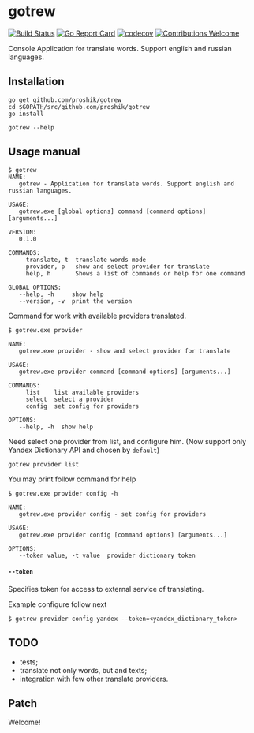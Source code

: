 # gotrew

[![Build Status](https://travis-ci.org/proshik/gotrew.svg?branch=master)](https://travis-ci.org/proshik/gotrew)
[![Go Report Card](https://goreportcard.com/badge/github.com/proshik/gotrew)](https://goreportcard.com/report/github.com/proshik/gotrew)
[![codecov](https://codecov.io/gh/proshik/jalmew/branch/master/graph/badge.svg)](https://codecov.io/gh/proshik/gotrew)
[![Contributions Welcome](https://img.shields.io/badge/contributions-welcome-brightgreen.svg?style=flat)](https://github.com/proshik/gotrew/issues)

Console Application for translate words. Support english and russian languages.

## Installation

```shell
go get github.com/proshik/gotrew
cd $GOPATH/src/github.com/proshik/gotrew
go install
```

```shell
gotrew --help
```

## Usage manual

```console
$ gotrew
NAME:
   gotrew - Application for translate words. Support english and russian languages.

USAGE:
   gotrew.exe [global options] command [command options] [arguments...]

VERSION:
   0.1.0

COMMANDS:
     translate, t  translate words mode
     provider, p   show and select provider for translate
     help, h       Shows a list of commands or help for one command

GLOBAL OPTIONS:
   --help, -h     show help
   --version, -v  print the version
```

Command <provider> for work with available providers translated.

```shell
$ gotrew.exe provider

NAME:
   gotrew.exe provider - show and select provider for translate

USAGE:
   gotrew.exe provider command [command options] [arguments...]

COMMANDS:
     list    list available providers
     select  select a provider
     config  set config for providers

OPTIONS:
   --help, -h  show help

```

Need select one provider from list, and configure him. (Now support only Yandex Dictionary API and chosen by `default`)

```shell
gotrew provider list
```

You may print follow command for help

```shell
$ gotrew.exe provider config -h

NAME:
   gotrew.exe provider config - set config for providers

USAGE:
   gotrew.exe provider config [command options] [arguments...]

OPTIONS:
   --token value, -t value  provider dictionary token
```

#### `--token`
Specifies token for access to external service of translating.

Example configure follow next 

```shell
$ gotrew provider config yandex --token=<yandex_dictionary_token>
```

## TODO

- tests; 
- translate not only words, but and texts;
- integration with few other translate providers.

## Patch 

Welcome!
